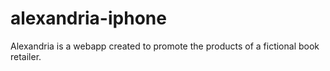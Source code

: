 # alexandria-iphone
Alexandria is a webapp created to promote the products of a fictional book retailer.
